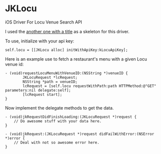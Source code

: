 JKLocu
======

iOS Driver For Locu Venue Search API

I used the [another one with a title](https://github.com/baztokyo/foursquare-ios-api "Foursquare iOS driver") as a skeleton for this driver.

To use, initialize with your api key:

`self.locu = [[JKLocu alloc] initWithApiKey:kLocuApiKey];`

Here is an example use to fetch a restaurant's menu with a given Locu venue id:

```
- (void)requestLocuMenuWithVenueID:(NSString *)venueID {
        JKLocuRequest *lcRequest;
        NSString *path = venueID;
        lcRequest = [self.locu requestWithPath:path HTTPMethod:@"GET" parameters:nil delegate:self];
        [lcRequest start];
}
```

Now implement the delegate methods to get the data.
```
- (void)jkRequestDidFinishLoading:(JKLocuRequest *)request {
    // Do awesome stuff with your data here.
}

- (void)jkRequest:(JKLocuRequest *)request didFailWithError:(NSError *)error {
    // Deal with not so awesome error here.
}
```
